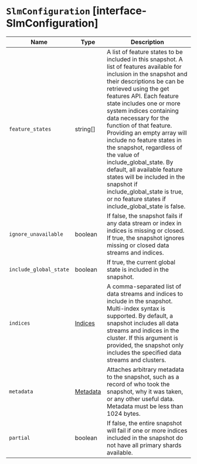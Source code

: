 # `SlmConfiguration` [interface-SlmConfiguration]

| Name | Type | Description |
| - | - | - |
| `feature_states` | string[] | A list of feature states to be included in this snapshot. A list of features available for inclusion in the snapshot and their descriptions be can be retrieved using the get features API. Each feature state includes one or more system indices containing data necessary for the function of that feature. Providing an empty array will include no feature states in the snapshot, regardless of the value of include_global_state. By default, all available feature states will be included in the snapshot if include_global_state is true, or no feature states if include_global_state is false. |
| `ignore_unavailable` | boolean | If false, the snapshot fails if any data stream or index in indices is missing or closed. If true, the snapshot ignores missing or closed data streams and indices. |
| `include_global_state` | boolean | If true, the current global state is included in the snapshot. |
| `indices` | [Indices](./Indices.md) | A comma-separated list of data streams and indices to include in the snapshot. Multi-index syntax is supported. By default, a snapshot includes all data streams and indices in the cluster. If this argument is provided, the snapshot only includes the specified data streams and clusters. |
| `metadata` | [Metadata](./Metadata.md) | Attaches arbitrary metadata to the snapshot, such as a record of who took the snapshot, why it was taken, or any other useful data. Metadata must be less than 1024 bytes. |
| `partial` | boolean | If false, the entire snapshot will fail if one or more indices included in the snapshot do not have all primary shards available. |
